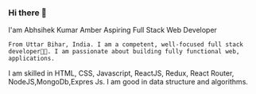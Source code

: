 ### Hi there 👋
 I'am Abhsihek Kumar Amber 
 Aspiring Full Stack Web Developer
	
	From Uttar Bihar, India. I am a competent, well-focused full stack developer👨‍💻. I am passionate about building fully functional web, applications.

I am skilled in HTML, CSS, Javascript, ReactJS, Redux, React Router, NodeJS,MongoDb,Expres Js. I am good in data structure and algorithms.

<!--  -->
 
<!--
**abhiamber/abhiamber** is a ✨ _special_ ✨ repository because its `README.md` (this file) appears on your GitHub profile.

Here are some ideas to get you started:

- 🔭 I’m currently working on ...
- 🌱 I’m currently learning ...
- 👯 I’m looking to collaborate on ...
- 🤔 I’m looking for help with ...
- 💬 Ask me about ...
- 📫 How to reach me: ...
- 😄 Pronouns: ...
- ⚡ Fun fact: ...
-->
